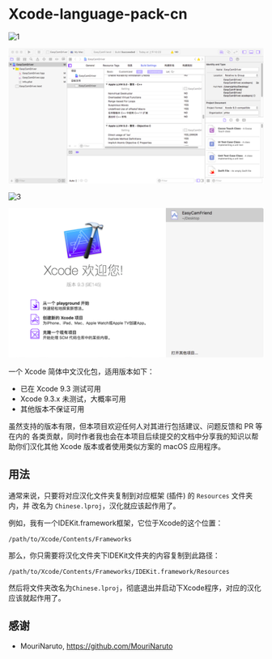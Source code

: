 # Xcode-language-pack-cn

![1](./pics/1.jpg)

![2](./pics/2.png)



![3](./pics/3.jpg)



![4](./pics/4.png)



一个 Xcode 简体中文汉化包，适用版本如下：

- 已在 Xcode 9.3 测试可用
- Xcode 9.3.x 未测试，大概率可用
- 其他版本不保证可用

虽然支持的版本有限，但本项目欢迎任何人对其进行包括建议、问题反馈和 PR 等在内的
各类贡献，同时作者我也会在本项目后续提交的文档中分享我的知识以帮助你们汉化其他
Xcode 版本或者使用类似方案的 macOS 应用程序。

## 用法

通常来说，只要将对应汉化文件夹复制到对应框架 (插件) 的 `Resources` 文件夹内，并
改名为 `Chinese.lproj`，汉化就应该起作用了。

例如，我有一个IDEKit.framework框架，它位于Xcode的这个位置：

```
/path/to/Xcode/Contents/Frameworks
```

那么，你只需要将汉化文件夹下IDEKit文件夹的内容复制到此路径：

```
/path/to/Xcode/Contents/Frameworks/IDEKit.framework/Resources
```

然后将文件夹改名为`Chinese.lproj`，彻底退出并启动下Xcode程序，对应的汉化应该就起作用了。

## 感谢

- MouriNaruto, https://github.com/MouriNaruto
